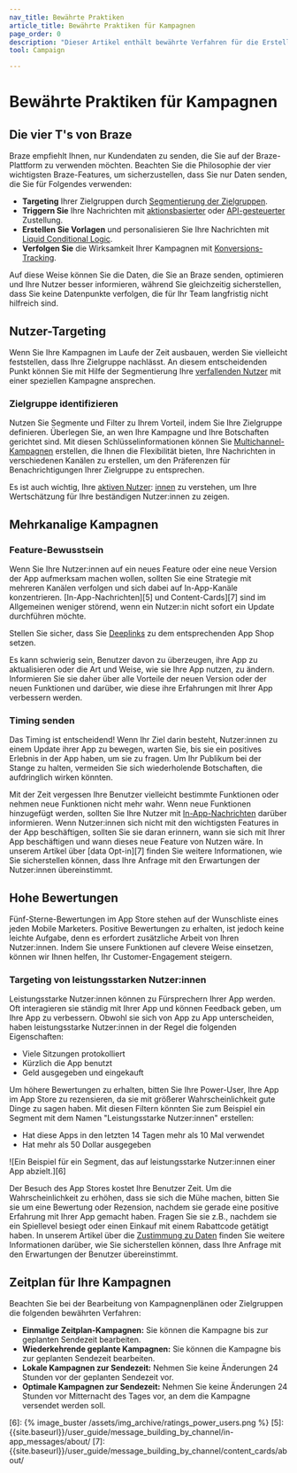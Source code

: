 ```yaml
---
nav_title: Bewährte Praktiken
article_title: Bewährte Praktiken für Kampagnen
page_order: 0
description: "Dieser Artikel enthält bewährte Verfahren für die Erstellung und Anpassung Ihrer Kampagnen."
tool: Campaign

---
```


# Bewährte Praktiken für Kampagnen

## Die vier T's von Braze

Braze empfiehlt Ihnen, nur Kundendaten zu senden, die Sie auf der Braze-Plattform zu verwenden möchten. Beachten Sie die Philosophie der vier wichtigsten Braze-Features, um sicherzustellen, dass Sie nur Daten senden, die Sie für Folgendes verwenden:

- **Targeting** Ihrer Zielgruppen durch [Segmentierung der Zielgruppen]({{site.baseurl}}/user_guide/engagement_tools/segments/).
- **Triggern Sie** Ihre Nachrichten mit [aktionsbasierter]({{site.baseurl}}/user_guide/engagement_tools/campaigns/building_campaigns/delivery_types/triggered_delivery#action-based-delivery) oder [API-gesteuerter]({{site.baseurl}}/user_guide/engagement_tools/campaigns/building_campaigns/delivery_types/api_triggered_delivery/) Zustellung.
- **Erstellen Sie Vorlagen** und personalisieren Sie Ihre Nachrichten mit [Liquid Conditional Logic]({{site.baseurl}}/user_guide/personalization_and_dynamic_content/liquid).
- **Verfolgen Sie** die Wirksamkeit Ihrer Kampagnen mit [Konversions-Tracking]({{site.baseurl}}/user_guide/engagement_tools/campaigns/building_campaigns/conversion_events?redirected=true#conversion-events).

Auf diese Weise können Sie die Daten, die Sie an Braze senden, optimieren und Ihre Nutzer besser informieren, während Sie gleichzeitig sicherstellen, dass Sie keine Datenpunkte verfolgen, die für Ihr Team langfristig nicht hilfreich sind. 

## Nutzer-Targeting

Wenn Sie Ihre Kampagnen im Laufe der Zeit ausbauen, werden Sie vielleicht feststellen, dass Ihre Zielgruppe nachlässt. An diesem entscheidenden Punkt können Sie mit Hilfe der Segmentierung Ihre [verfallenden Nutzer]({{site.baseurl}}/user_guide/engagement_tools/campaigns/ideas_and_strategies/capturing_lapsing_users/) mit einer speziellen Kampagne ansprechen. 

### Zielgruppe identifizieren

Nutzen Sie Segmente und Filter zu Ihrem Vorteil, indem Sie Ihre Zielgruppe definieren. Überlegen Sie, an wen Ihre Kampagne und Ihre Botschaften gerichtet sind. Mit diesen Schlüsselinformationen können Sie [Multichannel-Kampagnen]({{site.baseurl}}/user_guide/engagement_tools/campaigns/faq/#how-do-you-create-a-multichannel-campaign) erstellen, die Ihnen die Flexibilität bieten, Ihre Nachrichten in verschiedenen Kanälen zu erstellen, um den Präferenzen für Benachrichtigungen Ihrer Zielgruppe zu entsprechen.

Es ist auch wichtig, Ihre [aktiven Nutzer]({{site.baseurl}}/user_guide/engagement_tools/campaigns/ideas_and_strategies/active_user_campaigns/): [innen]({{site.baseurl}}/user_guide/engagement_tools/campaigns/ideas_and_strategies/active_user_campaigns/) zu verstehen, um Ihre Wertschätzung für Ihre beständigen Nutzer:innen zu zeigen.

## Mehrkanalige Kampagnen

### Feature-Bewusstsein

Wenn Sie Ihre Nutzer:innen auf ein neues Feature oder eine neue Version der App aufmerksam machen wollen, sollten Sie eine Strategie mit mehreren Kanälen verfolgen und sich dabei auf In-App-Kanäle konzentrieren. [In-App-Nachrichten][5] und Content-Cards][7] sind im Allgemeinen weniger störend, wenn ein Nutzer:in nicht sofort ein Update durchführen möchte. 

Stellen Sie sicher, dass Sie [Deeplinks]({{site.baseurl}}/user_guide/personalization_and_dynamic_content/deep_linking_to_in-app_content/) zu dem entsprechenden App Shop setzen.

Es kann schwierig sein, Benutzer davon zu überzeugen, ihre App zu aktualisieren oder die Art und Weise, wie sie Ihre App nutzen, zu ändern. Informieren Sie sie daher über alle Vorteile der neuen Version oder der neuen Funktionen und darüber, wie diese ihre Erfahrungen mit Ihrer App verbessern werden. 

### Timing senden

Das Timing ist entscheidend! Wenn Ihr Ziel darin besteht, Nutzer:innen zu einem Update ihrer App zu bewegen, warten Sie, bis sie ein positives Erlebnis in der App haben, um sie zu fragen. Um Ihr Publikum bei der Stange zu halten, vermeiden Sie sich wiederholende Botschaften, die aufdringlich wirken könnten.

Mit der Zeit vergessen Ihre Benutzer vielleicht bestimmte Funktionen oder nehmen neue Funktionen nicht mehr wahr. Wenn neue Funktionen hinzugefügt werden, sollten Sie Ihre Nutzer mit [In-App-Nachrichten]({{site.baseurl}}/user_guide/message_building_by_channel/in-app_messages/about/) darüber informieren. Wenn Nutzer:innen sich nicht mit den wichtigsten Features in der App beschäftigen, sollten Sie sie daran erinnern, wann sie sich mit Ihrer App beschäftigen und wann dieses neue Feature von Nutzen wäre. In unserem Artikel über [data Opt-in][7] finden Sie weitere Informationen, wie Sie sicherstellen können, dass Ihre Anfrage mit den Erwartungen der Nutzer:innen übereinstimmt. 

## Hohe Bewertungen

Fünf-Sterne-Bewertungen im App Store stehen auf der Wunschliste eines jeden Mobile Marketers. Positive Bewertungen zu erhalten, ist jedoch keine leichte Aufgabe, denn es erfordert zusätzliche Arbeit von Ihren Nutzer:innen. Indem Sie unsere Funktionen auf clevere Weise einsetzen, können wir Ihnen helfen, Ihr Customer-Engagement steigern.

### Targeting von leistungsstarken Nutzer:innen

Leistungsstarke Nutzer:innen können zu Fürsprechern Ihrer App werden. Oft interagieren sie ständig mit Ihrer App und können Feedback geben, um Ihre App zu verbessern. Obwohl sie sich von App zu App unterscheiden, haben leistungsstarke Nutzer:innen in der Regel die folgenden Eigenschaften:

- Viele Sitzungen protokolliert
- Kürzlich die App benutzt
- Geld ausgegeben und eingekauft

Um höhere Bewertungen zu erhalten, bitten Sie Ihre Power-User, Ihre App im App Store zu rezensieren, da sie mit größerer Wahrscheinlichkeit gute Dinge zu sagen haben. Mit diesen Filtern könnten Sie zum Beispiel ein Segment mit dem Namen "Leistungsstarke Nutzer:innen" erstellen:
- Hat diese Apps in den letzten 14 Tagen mehr als 10 Mal verwendet
- Hat mehr als 50 Dollar ausgegeben

![Ein Beispiel für ein Segment, das auf leistungsstarke Nutzer:innen einer App abzielt.][6]

Der Besuch des App Stores kostet Ihre Benutzer Zeit. Um die Wahrscheinlichkeit zu erhöhen, dass sie sich die Mühe machen, bitten Sie sie um eine Bewertung oder Rezension, nachdem sie gerade eine positive Erfahrung mit Ihrer App gemacht haben. Fragen Sie sie z.B., nachdem sie ein Spiellevel besiegt oder einen Einkauf mit einem Rabattcode getätigt haben. In unserem Artikel über die [Zustimmung zu Daten]({{site.baseurl}}/user_guide/message_building_by_channel/email/managing_user_subscriptions/#subscription-states) finden Sie weitere Informationen darüber, wie Sie sicherstellen können, dass Ihre Anfrage mit den Erwartungen der Benutzer übereinstimmt.

## Zeitplan für Ihre Kampagnen

Beachten Sie bei der Bearbeitung von Kampagnenplänen oder Zielgruppen die folgenden bewährten Verfahren:

- **Einmalige Zeitplan-Kampagnen:** Sie können die Kampagne bis zur geplanten Sendezeit bearbeiten.
- **Wiederkehrende geplante Kampagnen:** Sie können die Kampagne bis zur geplanten Sendezeit bearbeiten.
- **Lokale Kampagnen zur Sendezeit:** Nehmen Sie keine Änderungen 24 Stunden vor der geplanten Sendezeit vor.
- **Optimale Kampagnen zur Sendezeit:** Nehmen Sie keine Änderungen 24 Stunden vor Mitternacht des Tages vor, an dem die Kampagne versendet werden soll.

[6]: {% image_buster /assets/img_archive/ratings_power_users.png %}
[5]: {{site.baseurl}}/user_guide/message_building_by_channel/in-app_messages/about/
[7]: {{site.baseurl}}/user_guide/message_building_by_channel/content_cards/about/